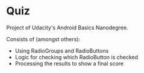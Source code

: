 # Quiz

Project of Udacity's Android Basics Nanodegree.

Consists of (amongst others):
- Using RadioGroups and RadioButtons
- Logic for checking which RadioButton is checked
- Processing the results to show a final score
